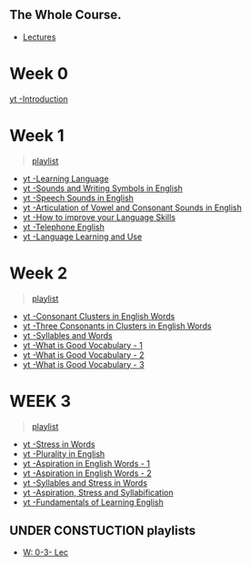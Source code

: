 ## The Whole Course.
+ [Lectures](https://www.youtube.com/watch?v=hImZsXxKTcE&list=TLGGRv4UzvIpursxODA5MjAyMQ)

# Week 0

[yt -Introduction](https://youtu.be/hImZsXxKTcE)

# Week 1

> [playlist](http://www.youtube.com/watch_videos?video_ids=DgKYu1pi3qg,xcc0U_U4xhg,MMBrfQC0V9A,fC-UbX3MsGs,7tesanmUjFo,VSwUcHGAMcE,asMh3flE47E)

+ [yt -Learning Language](https://youtu.be/DgKYu1pi3qg)
+ [yt -Sounds and Writing Symbols in English](https://youtu.be/xcc0U_U4xhg)
+ [yt -Speech Sounds in English](https://youtu.be/MMBrfQC0V9A)
+ [yt -Articulation of Vowel and Consonant Sounds in English](https://youtu.be/fC-UbX3MsGs)
+ [yt -How to improve your Language Skills](https://youtu.be/7tesanmUjFo)
+ [yt -Telephone English](https://youtu.be/VSwUcHGAMcE)
+ [yt -Language Learning and Use](https://youtu.be/asMh3flE47E)

# Week 2

> [playlist](http://www.youtube.com/watch_videos?video_ids=Hpmh-iv6e4I,BR7dQgD8qlk,RAFLD5HY6Jc,A2eI-Ttmd7I,pHkc23_0ULI,b8Wq_9P7uqI)
+ [yt -Consonant Clusters in English Words](https://youtu.be/Hpmh-iv6e4I)
+ [yt -Three Consonants in Clusters in English Words](https://youtu.be/BR7dQgD8qlk)
+ [yt -Syllables and Words](https://youtu.be/RAFLD5HY6Jc)
+ [yt -What is Good Vocabulary - 1](https://youtu.be/A2eI-Ttmd7I)
+ [yt -What is Good Vocabulary - 2](https://youtu.be/pHkc23_0ULI)
+ [yt -What is Good Vocabulary - 3](https://youtu.be/b8Wq_9P7uqI)

# WEEK 3

> [playlist](http://www.youtube.com/watch_videos?video_ids=8gud9XJsL6k,42hufxqiOAk,mbE_MAhkj_A,htFNZapzHr8,BQDrv4mQHFE,LdteKj-oE5I,TMfBbpmCfdI)

+ [yt -Stress in Words](https://youtu.be/8gud9XJsL6k)
+ [yt -Plurality in English](https://youtu.be/42hufxqiOAk)
+ [yt -Aspiration in English Words - 1](https://youtu.be/mbE_MAhkj_A)
+ [yt -Aspiration in English Words - 2](https://youtu.be/htFNZapzHr8)
+ [yt -Syllables and Stress in Words](https://youtu.be/BQDrv4mQHFE)
+ [yt -Aspiration, Stress and Syllabification](https://youtu.be/LdteKj-oE5I)
+ [yt -Fundamentals of Learning English](https://youtu.be/TMfBbpmCfdI)

## UNDER CONSTUCTION playlists
+ [W: 0-3- Lec](http://www.youtube.com/watch_videos?video_ids=hImZsXxKTcE,DgKYu1pi3qg,xcc0U_U4xhg,MMBrfQC0V9A,fC-UbX3MsGs,7tesanmUjFo,VSwUcHGAMcE,asMh3flE47E,Hpmh-iv6e4I,BR7dQgD8qlk,RAFLD5HY6Jc,A2eI-Ttmd7I,pHkc23_0ULI,b8Wq_9P7uqI,8gud9XJsL6k,42hufxqiOAk,mbE_MAhkj_A,htFNZapzHr8,BQDrv4mQHFE,LdteKj-oE5I,TMfBbpmCfdI)